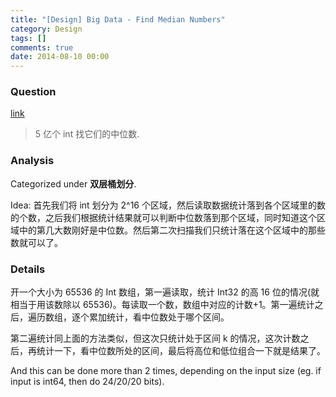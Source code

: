 ```yaml
---
title: "[Design] Big Data - Find Median Numbers"
category: Design
tags: []
comments: true
date: 2014-08-10 00:00
---
```



### Question

[link](http://blog.csdn.net/v_july_v/article/details/7382693)

> 5 亿个 int 找它们的中位数.

### Analysis

Categorized under **双层桶划分**.

Idea: 首先我们将 int 划分为 2^16 个区域，然后读取数据统计落到各个区域里的数的个数，之后我们根据统计结果就可以判断中位数落到那个区域，同时知道这个区域中的第几大数刚好是中位数。然后第二次扫描我们只统计落在这个区域中的那些数就可以了。

### Details

开一个大小为 65536 的 Int 数组，第一遍读取，统计 Int32 的高 16 位的情况(就相当于用该数除以 65536)。每读取一个数，数组中对应的计数+1。第一遍统计之后，遍历数组，逐个累加统计，看中位数处于哪个区间。

第二遍统计同上面的方法类似，但这次只统计处于区间 k 的情况，这次计数之后，再统计一下，看中位数所处的区间，最后将高位和低位组合一下就是结果了。

And this can be done more than 2 times, depending on the input size (eg. if input is int64, then do 24/20/20 bits).
